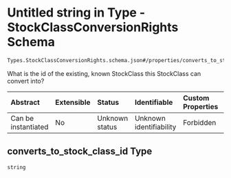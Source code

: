 # Untitled string in Type - StockClassConversionRights Schema

```txt
Types.StockClassConversionRights.schema.json#/properties/converts_to_stock_class_id
```

What is the id of the existing, known StockClass this StockClass can convert into?

| Abstract            | Extensible | Status         | Identifiable            | Custom Properties | Additional Properties | Access Restrictions | Defined In                                                                                                                |
| :------------------ | :--------- | :------------- | :---------------------- | :---------------- | :-------------------- | :------------------ | :------------------------------------------------------------------------------------------------------------------------ |
| Can be instantiated | No         | Unknown status | Unknown identifiability | Forbidden         | Allowed               | none                | [StockClassConversionRights.schema.json\*](../schema/types/StockClassConversionRights.schema.json "open original schema") |

## converts_to_stock_class_id Type

`string`
